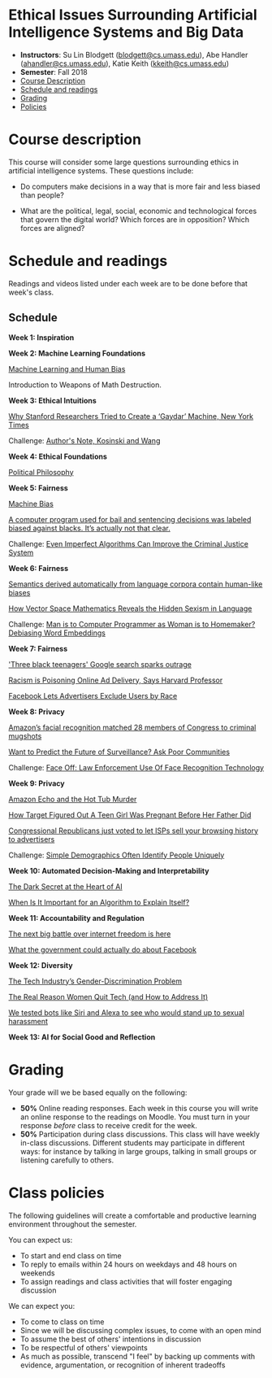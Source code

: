 Ethical Issues Surrounding Artificial Intelligence Systems and Big Data
==========

- **Instructors**: Su Lin Blodgett (blodgett@cs.umass.edu), Abe Handler (ahandler@cs.umass.edu), Katie Keith (kkeith@cs.umass.edu)
- **Semester**: Fall 2018
- [Course Description](#description)
- [Schedule and readings](#schedule)
- [Grading](#grading)
- [Policies](#policies)

# Course description
<a name="description"/>

This course will consider some large questions surrounding ethics in artificial intelligence systems. These questions include:

- Do computers make decisions in a way that is more fair and less biased than people?

- What are the political, legal, social, economic and technological forces that govern the digital world? Which forces are in opposition? Which forces are aligned?

# Schedule and readings
<a name="readings"/>

Readings and videos listed under each week are to be done before that week's class.

## Schedule

**Week 1: Inspiration**

**Week 2: Machine Learning Foundations**

[Machine Learning and Human Bias](https://www.youtube.com/watch?v=59bMh59JQDo)

Introduction to Weapons of Math Destruction.

**Week 3: Ethical Intuitions**

[Why Stanford Researchers Tried to Create a ‘Gaydar’ Machine, New York Times](https://www.nytimes.com/2017/10/09/science/stanford-sexual-orientation-study.html)

Challenge: [Author's Note, Kosinski and Wang](https://docs.google.com/document/d/11oGZ1Ke3wK9E3BtOFfGfUQuuaSMR8AO2WfWH3aVke6U)

**Week 4: Ethical Foundations**

[Political Philosophy](https://TODO)

**Week 5: Fairness**

[Machine Bias](https://www.propublica.org/article/machine-bias-risk-assessments-in-criminal-sentencing)

[A computer program used for bail and sentencing decisions was labeled biased against blacks. It’s actually not that clear.](https://www.washingtonpost.com/news/monkey-cage/wp/2016/10/17/can-an-algorithm-be-racist-our-analysis-is-more-cautious-than-propublicas/)

Challenge: [Even Imperfect Algorithms Can Improve the Criminal Justice System](https://www.nytimes.com/2017/12/20/upshot/algorithms-bail-criminal-justice-system.html)

**Week 6: Fairness**

[Semantics derived automatically from language corpora contain human-like biases](http://science.sciencemag.org/content/356/6334/183/tab-pdf)

[How Vector Space Mathematics Reveals the Hidden Sexism in Language](https://www.technologyreview.com/s/602025/how-vector-space-mathematics-reveals-the-hidden-sexism-in-language/)

Challenge: [Man is to Computer Programmer as Woman is to Homemaker? Debiasing Word Embeddings](https://arxiv.org/pdf/1607.06520.pdf)

**Week 7: Fairness**

['Three black teenagers' Google search sparks outrage](https://www.usatoday.com/story/tech/news/2016/06/09/google-image-search-three-black-teenagers-three-white-teenagers/85648838/)

[Racism is Poisoning Online Ad Delivery, Says Harvard Professor](https://www.technologyreview.com/s/510646/racism-is-poisoning-online-ad-delivery-says-harvard-professor/)

[Facebook Lets Advertisers Exclude Users by Race](https://www.propublica.org/article/facebook-lets-advertisers-exclude-users-by-race)

**Week 8: Privacy**

[Amazon’s facial recognition matched 28 members of Congress to criminal mugshots](https://github.com/sblodgett/ai-ethics/blob/master/readings/privacy/recognition.pdf)

[Want to Predict the Future of Surveillance? Ask Poor Communities](https://github.com/sblodgett/ai-ethics/blob/master/readings/privacy/future_of_surveillance.pdf)

Challenge: [Face Off: Law Enforcement Use Of Face Recognition Technology](https://github.com/sblodgett/ai-ethics/blob/master/readings/privacy/face-off-report-1b.pdf)

**Week 9: Privacy**

[Amazon Echo and the Hot Tub Murder](https://github.com/sblodgett/ai-ethics/blob/master/readings/privacy/Echo.pdf)

[How Target Figured Out A Teen Girl Was Pregnant Before Her Father Did
](https://github.com/sblodgett/ai-ethics/blob/master/readings/privacy/Target.pdf)

[Congressional Republicans just voted to let ISPs sell your browsing history to advertisers
](https://github.com/sblodgett/ai-ethics/blob/master/readings/privacy/VoxISPs.pdf)

Challenge: [Simple Demographics Often Identify People Uniquely](https://dataprivacylab.org/projects/identifiability/paper1.pdf)

**Week 10: Automated Decision-Making and Interpretability**

[The Dark Secret at the Heart of AI](https://www.technologyreview.com/s/604087/the-dark-secret-at-the-heart-of-ai/)

[When Is It Important for an Algorithm to Explain Itself?](https://hbr.org/2018/07/when-is-it-important-for-an-algorithm-to-explain-itself)

**Week 11: Accountability and Regulation**

[The next big battle over internet freedom is here](https://www.vox.com/policy-and-politics/2018/4/23/17237640/fosta-sesta-section-230-internet-freedom)

[What the government could actually do about Facebook](https://www.vox.com/policy-and-politics/2018/4/10/17208322/facebook-mark-zuckerberg-congress-testimony-regulation)

**Week 12: Diversity**

[The Tech Industry’s Gender-Discrimination Problem](https://www.newyorker.com/magazine/2017/11/20/the-tech-industrys-gender-discrimination-problem)

[The Real Reason Women Quit Tech (and How to Address It)](https://medium.com/tech-diversity-files/the-real-reason-women-quit-tech-and-how-to-address-it-6dfb606929fd)

[We tested bots like Siri and Alexa to see who would stand up to sexual harassment](https://qz.com/911681/we-tested-apples-siri-amazon-echos-alexa-microsofts-cortana-and-googles-google-home-to-see-which-personal-assistant-bots-stand-up-for-themselves-in-the-face-of-sexual-harassment/)

**Week 13: AI for Social Good and Reflection**

# Grading
<a name="grading"/>

Your grade will we be based equally on the following:

- **50%** Online reading responses. Each week in this course you will write an online response to the readings on Moodle. You must turn in your response *before* class to receive credit for the week. 
- **50%** Participation during class discussions. This class will have weekly in-class discussions. Different students may participate in different ways: for instance by talking in large groups, talking in small groups or listening carefully to others.

# Class policies
<a name="policies"/>

The following guidelines will create a comfortable and productive learning environment throughout the semester.

You can expect us:
- To start and end class on time
- To reply to emails within 24 hours on weekdays and 48 hours on weekends
- To assign readings and class activities that will foster engaging discussion


We can expect you:
- To come to class on time
- Since we will be discussing complex issues, to come with an open mind
- To assume the best of others' intentions in discussion
- To be respectful of others' viewpoints
- As much as possible, transcend "I feel" by backing up comments with evidence, argumentation, or recognition of inherent tradeoffs
